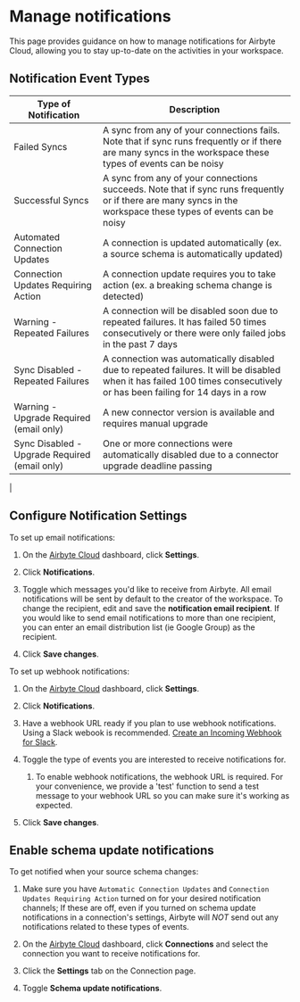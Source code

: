 # Manage notifications

This page provides guidance on how to manage notifications for Airbyte Cloud, allowing you to stay up-to-date on the activities in your workspace. 

## Notification Event Types

| Type of Notification   | Description                                                                                                         |
|------------------------|---------------------------------------------------------------------------------------------------------------------|
| Failed Syncs                          | A sync from any of your connections fails. Note that if sync runs frequently or if there are many syncs in the workspace these types of events can be noisy            |
| Successful Syncs                      | A sync from any of your connections succeeds. Note that if sync runs frequently or if there are many syncs in the workspace these types of events can be noisy
| Automated Connection Updates          | A connection is updated automatically (ex. a source schema is automatically updated)              |
| Connection Updates Requiring Action   | A connection update requires you to take action (ex. a breaking schema change is detected)                |
| Warning - Repeated Failures                 | A connection will be disabled soon due to repeated failures. It has failed 50 times consecutively or there were only failed jobs in the past 7 days               |
| Sync Disabled - Repeated Failures                         | A connection was automatically disabled due to repeated failures. It will be disabled when it has failed 100 times consecutively or has been failing for 14 days in a row               |
| Warning - Upgrade Required (email only)                         |       A new connector version is available and requires manual upgrade       |
| Sync Disabled - Upgrade Required (email only)                         |   One or more connections were automatically disabled due to a connector upgrade deadline passing
|

## Configure Notification Settings

To set up email notifications:

1. On the [Airbyte Cloud](http://cloud.airbyte.com) dashboard, click **Settings**.

2. Click **Notifications**.

3. Toggle which messages you'd like to receive from Airbyte. All email notifications will be sent by default to the creator of the workspace. To change the recipient, edit and save the **notification email recipient**. If you would like to send email notifications to more than one recipient, you can enter an email distribution list (ie Google Group) as the recipient.

4. Click **Save changes**.

To set up webhook notifications:

1. On the [Airbyte Cloud](http://cloud.airbyte.com) dashboard, click **Settings**.

2. Click **Notifications**.

3. Have a webhook URL ready if you plan to use webhook notifications. Using a Slack webook is recommended. [Create an Incoming Webhook for Slack](https://api.slack.com/messaging/webhooks).

4. Toggle the type of events you are interested to receive notifications for. 
	1. To enable webhook notifications, the webhook URL is required. For your convenience, we provide a 'test' function to send a test message to your webhook URL so you can make sure it's working as expected.

5. Click **Save changes**.

## Enable schema update notifications

To get notified when your source schema changes: 
1. Make sure you have `Automatic Connection Updates` and `Connection Updates Requiring Action` turned on for your desired notification channels; If these are off, even if you turned on schema update notifications in a connection's settings, Airbyte will *NOT* send out any notifications related to these types of events.

2. On the [Airbyte Cloud](http://cloud.airbyte.com/) dashboard, click **Connections** and select the connection you want to receive notifications for.

3. Click the **Settings** tab on the Connection page.

4. Toggle **Schema update notifications**.

